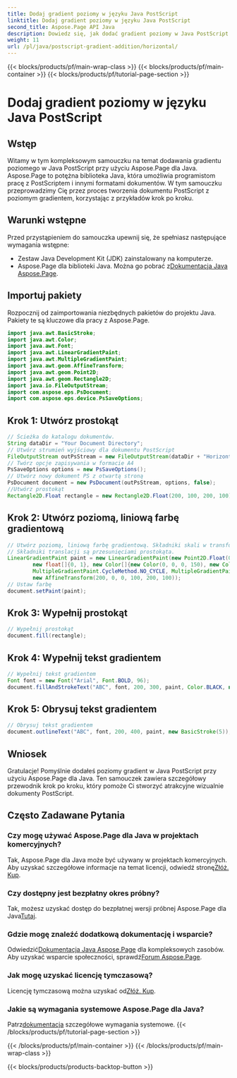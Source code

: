 ```yaml
---
title: Dodaj gradient poziomy w języku Java PostScript
linktitle: Dodaj gradient poziomy w języku Java PostScript
second_title: Aspose.Page API Java
description: Dowiedz się, jak dodać gradient poziomy w Java PostScript za pomocą Aspose.Page dla Java. Twórz oszałamiające wizualnie dokumenty bez wysiłku.
weight: 11
url: /pl/java/postscript-gradient-addition/horizontal/
---
```


{{< blocks/products/pf/main-wrap-class >}}
{{< blocks/products/pf/main-container >}}
{{< blocks/products/pf/tutorial-page-section >}}

# Dodaj gradient poziomy w języku Java PostScript

## Wstęp
Witamy w tym kompleksowym samouczku na temat dodawania gradientu poziomego w Java PostScript przy użyciu Aspose.Page dla Java. Aspose.Page to potężna biblioteka Java, która umożliwia programistom pracę z PostScriptem i innymi formatami dokumentów. W tym samouczku przeprowadzimy Cię przez proces tworzenia dokumentu PostScript z poziomym gradientem, korzystając z przykładów krok po kroku.
## Warunki wstępne
Przed przystąpieniem do samouczka upewnij się, że spełniasz następujące wymagania wstępne:
- Zestaw Java Development Kit (JDK) zainstalowany na komputerze.
- Aspose.Page dla biblioteki Java. Można go pobrać z[Dokumentacja Java Aspose.Page](https://reference.aspose.com/page/java/).
## Importuj pakiety
Rozpocznij od zaimportowania niezbędnych pakietów do projektu Java. Pakiety te są kluczowe dla pracy z Aspose.Page.
```java
import java.awt.BasicStroke;
import java.awt.Color;
import java.awt.Font;
import java.awt.LinearGradientPaint;
import java.awt.MultipleGradientPaint;
import java.awt.geom.AffineTransform;
import java.awt.geom.Point2D;
import java.awt.geom.Rectangle2D;
import java.io.FileOutputStream;
import com.aspose.eps.PsDocument;
import com.aspose.eps.device.PsSaveOptions;

```
## Krok 1: Utwórz prostokąt
```java
// Ścieżka do katalogu dokumentów.
String dataDir = "Your Document Directory";
// Utwórz strumień wyjściowy dla dokumentu PostScript
FileOutputStream outPsStream = new FileOutputStream(dataDir + "HorizontalGradient_outPS.ps");
// Twórz opcje zapisywania w formacie A4
PsSaveOptions options = new PsSaveOptions();
// Utwórz nowy dokument PS z otwartą stroną
PsDocument document = new PsDocument(outPsStream, options, false);
//Utwórz prostokąt
Rectangle2D.Float rectangle = new Rectangle2D.Float(200, 100, 200, 100);
```
## Krok 2: Utwórz poziomą, liniową farbę gradientową
```java
// Utwórz poziomą, liniową farbę gradientową. Składniki skali w transformacji muszą być równe szerokości i wysokości prostokąta.
// Składniki translacji są przesunięciami prostokąta.
LinearGradientPaint paint = new LinearGradientPaint(new Point2D.Float(0, 0), new Point2D.Float(200, 100),
        new float[]{0, 1}, new Color[]{new Color(0, 0, 0, 150), new Color(40, 128, 70, 50)},
        MultipleGradientPaint.CycleMethod.NO_CYCLE, MultipleGradientPaint.ColorSpaceType.SRGB,
        new AffineTransform(200, 0, 0, 100, 200, 100));
// Ustaw farbę
document.setPaint(paint);
```
## Krok 3: Wypełnij prostokąt
```java
// Wypełnij prostokąt
document.fill(rectangle);
```
## Krok 4: Wypełnij tekst gradientem
```java
// Wypełnij tekst gradientem
Font font = new Font("Arial", Font.BOLD, 96);
document.fillAndStrokeText("ABC", font, 200, 300, paint, Color.BLACK, new BasicStroke(2));
```
## Krok 5: Obrysuj tekst gradientem
```java
// Obrysuj tekst gradientem
document.outlineText("ABC", font, 200, 400, paint, new BasicStroke(5));
```
## Wniosek
Gratulacje! Pomyślnie dodałeś poziomy gradient w Java PostScript przy użyciu Aspose.Page dla Java. Ten samouczek zawiera szczegółowy przewodnik krok po kroku, który pomoże Ci stworzyć atrakcyjne wizualnie dokumenty PostScript.
## Często Zadawane Pytania
### Czy mogę używać Aspose.Page dla Java w projektach komercyjnych?
Tak, Aspose.Page dla Java może być używany w projektach komercyjnych. Aby uzyskać szczegółowe informacje na temat licencji, odwiedź stronę[Złóż. Kup](https://purchase.aspose.com/buy).
### Czy dostępny jest bezpłatny okres próbny?
 Tak, możesz uzyskać dostęp do bezpłatnej wersji próbnej Aspose.Page dla Java[Tutaj](https://releases.aspose.com/).
### Gdzie mogę znaleźć dodatkową dokumentację i wsparcie?
 Odwiedzić[Dokumentacja Java Aspose.Page](https://reference.aspose.com/page/java/) dla kompleksowych zasobów. Aby uzyskać wsparcie społeczności, sprawdź[Forum Aspose.Page](https://forum.aspose.com/c/page/39).
### Jak mogę uzyskać licencję tymczasową?
 Licencję tymczasową można uzyskać od[Złóż. Kup](https://purchase.aspose.com/temporary-license/).
### Jakie są wymagania systemowe Aspose.Page dla Java?
 Patrz[dokumentacja](https://reference.aspose.com/page/java/) szczegółowe wymagania systemowe.
{{< /blocks/products/pf/tutorial-page-section >}}

{{< /blocks/products/pf/main-container >}}
{{< /blocks/products/pf/main-wrap-class >}}

{{< blocks/products/products-backtop-button >}}
